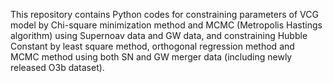 This repository contains Python codes for constraining parameters of VCG model by Chi-square minimization method and MCMC (Metropolis Hastings algorithm) using Supernoav data and GW data, and constraining Hubble Constant by least square method, orthogonal regression method and MCMC method using both SN and GW merger data (including newly released O3b dataset).

